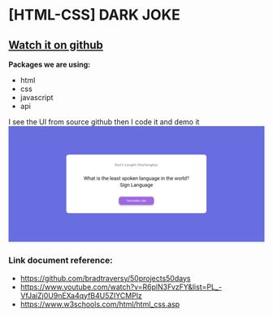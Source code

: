 # [HTML-CSS] DARK JOKE

## [Watch it on github](https://github.com/bradtraversy/50projects50days)

**Packages we are using:**

- html
- css
- javascript
- api

I see the UI from source github then I code it and demo it
![App UI](darkjoke.jpg)


### Link document reference: 
- https://github.com/bradtraversy/50projects50days
- https://www.youtube.com/watch?v=R6plN3FvzFY&list=PL_-VfJajZj0U9nEXa4qyfB4U5ZIYCMPlz
- https://www.w3schools.com/html/html_css.asp